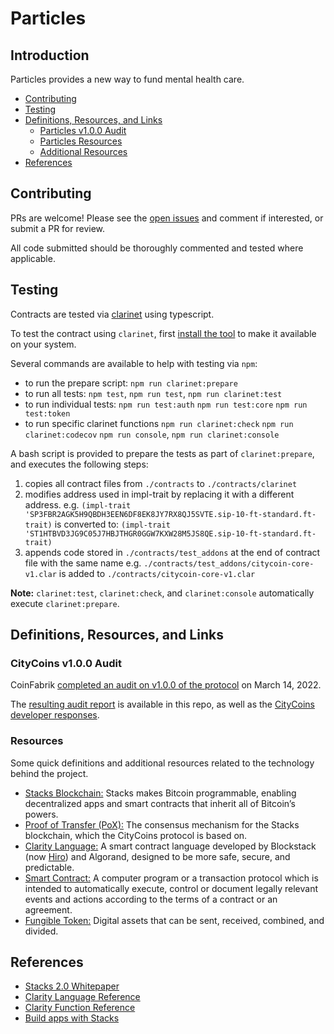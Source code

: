 # Particles <!-- omit in TOC -->

## Introduction <!-- omit in TOC -->

Particles provides a new way to fund mental health care. 

- [Contributing](#contributing)
- [Testing](#testing)
- [Definitions, Resources, and Links](#definitions-resources-and-links)
  - [Particles v1.0.0 Audit](#citycoins-v100-audit)
  - [Particles Resources](#particles-resources)
  - [Additional Resources](#additional-resources)
- [References](#references)

## Contributing

PRs are welcome! Please see the [open issues](https://github.com/withnucleus/particles/issues) and comment if interested, or submit a PR for review.

All code submitted should be thoroughly commented and tested where applicable.

## Testing

Contracts are tested via [clarinet](https://github.com/hirosystems/clarinet) using typescript.

To test the contract using `clarinet`, first [install the tool](https://github.com/hirosystems/clarinet#installation) to make it available on your system.

Several commands are available to help with testing via `npm`:

- to run the prepare script:
  `npm run clarinet:prepare`
- to run all tests:
  `npm test`, `npm run test`, `npm run clarinet:test`
- to run individual tests:
  `npm run test:auth`
  `npm run test:core`
  `npm run test:token`
- to run specific clarinet functions
  `npm run clarinet:check`
  `npm run clarinet:codecov`
  `npm run console`, `npm run clarinet:console`

A bash script is provided to prepare the tests as part of `clarinet:prepare`, and executes the following steps:

1. copies all contract files from `./contracts` to `./contracts/clarinet`
2. modifies address used in impl-trait by replacing it with a different address. e.g.
   `(impl-trait 'SP3FBR2AGK5H9QBDH3EEN6DF8EK8JY7RX8QJ5SVTE.sip-10-ft-standard.ft-trait)`
   is converted to:
   `(impl-trait 'ST1HTBVD3JG9C05J7HBJTHGR0GGW7KXW28M5JS8QE.sip-10-ft-standard.ft-trait)`
3. appends code stored in `./contracts/test_addons` at the end of contract file with the same name
   e.g. `./contracts/test_addons/citycoin-core-v1.clar` is added to `./contracts/citycoin-core-v1.clar`

**Note:** `clarinet:test`, `clarinet:check`, and `clarinet:console` automatically execute `clarinet:prepare`.

## Definitions, Resources, and Links

### CityCoins v1.0.0 Audit

CoinFabrik [completed an audit on v1.0.0 of the protocol](https://blog.coinfabrik.com/smart-contract-en/citycoins-audit/) on March 14, 2022.

The [resulting audit report](./audit/coinfabrik-citycoins-audit-v1.0.0.pdf) is available in this repo, as well as the [CityCoins developer responses](./audit/coinfabrik-citycoins-audit-v1.0.0-developer-responses.pdf).

### Resources

Some quick definitions and additional resources related to the technology behind the project.

- [Stacks Blockchain:](https://stacks.co) Stacks makes Bitcoin programmable, enabling decentralized apps and smart contracts that inherit all of Bitcoin’s powers.
- [Proof of Transfer (PoX):](https://hackernoon.com/wtf-is-proof-of-transfer-and-why-should-anyone-care-wd2330p9) The consensus mechanism for the Stacks blockchain, which the CityCoins protocol is based on.
- [Clarity Language:](https://clarity-lang.org/) A smart contract language developed by Blockstack (now [Hiro](https://hiro.so)) and Algorand, designed to be more safe, secure, and predictable.
- [Smart Contract:](https://en.wikipedia.org/wiki/Smart_contract) A computer program or a transaction protocol which is intended to automatically execute, control or document legally relevant events and actions according to the terms of a contract or an agreement.
- [Fungible Token:](https://github.com/stacksgov/sips/blob/hstove-feat/sip-10-ft/sips/sip-010/sip-010-fungible-token-standard.md) Digital assets that can be sent, received, combined, and divided.

## References

- [Stacks 2.0 Whitepaper](https://gaia.blockstack.org/hub/1AxyPunHHAHiEffXWESKfbvmBpGQv138Fp/stacks.pdf)
- [Clarity Language Reference](https://docs.stacks.co/write-smart-contracts/language-overview)
- [Clarity Function Reference](https://docs.stacks.co/write-smart-contracts/language-functions)
- [Build apps with Stacks](https://docs.stacks.co/build-apps/overview)
